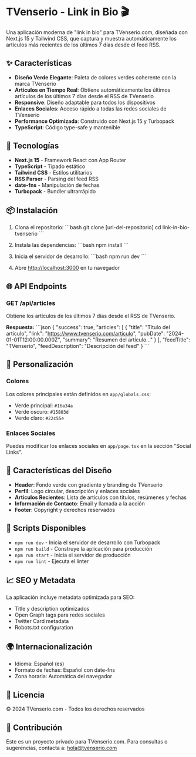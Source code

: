 # TVenserio - Link in Bio 🎬

Una aplicación moderna de "link in bio" para TVenserio.com, diseñada con Next.js 15 y Tailwind CSS, que captura y muestra automáticamente los artículos más recientes de los últimos 7 días desde el feed RSS.

## ✨ Características

- **Diseño Verde Elegante**: Paleta de colores verdes coherente con la marca TVenserio
- **Artículos en Tiempo Real**: Obtiene automáticamente los últimos artículos de los últimos 7 días desde el RSS de TVenserio
- **Responsive**: Diseño adaptable para todos los dispositivos
- **Enlaces Sociales**: Acceso rápido a todas las redes sociales de TVenserio
- **Performance Optimizada**: Construido con Next.js 15 y Turbopack
- **TypeScript**: Código type-safe y mantenible

## 🚀 Tecnologías

- **Next.js 15** - Framework React con App Router
- **TypeScript** - Tipado estático
- **Tailwind CSS** - Estilos utilitarios
- **RSS Parser** - Parsing del feed RSS
- **date-fns** - Manipulación de fechas
- **Turbopack** - Bundler ultrarrápido

## 📦 Instalación

1. Clona el repositorio:
\`\`\`bash
git clone [url-del-repositorio]
cd link-in-bio-tvenserio
\`\`\`

2. Instala las dependencias:
\`\`\`bash
npm install
\`\`\`

3. Inicia el servidor de desarrollo:
\`\`\`bash
npm run dev
\`\`\`

4. Abre [http://localhost:3000](http://localhost:3000) en tu navegador

## 🌐 API Endpoints

### GET /api/articles
Obtiene los artículos de los últimos 7 días desde el RSS de TVenserio.

**Respuesta:**
\`\`\`json
{
  "success": true,
  "articles": [
    {
      "title": "Título del artículo",
      "link": "https://www.tvenserio.com/articulo",
      "pubDate": "2024-01-01T12:00:00.000Z",
      "summary": "Resumen del artículo..."
    }
  ],
  "feedTitle": "TVenserio",
  "feedDescription": "Descripción del feed"
}
\`\`\`

## 🎨 Personalización

### Colores
Los colores principales están definidos en `app/globals.css`:
- Verde principal: `#16a34a`
- Verde oscuro: `#15803d`
- Verde claro: `#22c55e`

### Enlaces Sociales
Puedes modificar los enlaces sociales en `app/page.tsx` en la sección "Social Links".

## 📱 Características del Diseño

- **Header**: Fondo verde con gradiente y branding de TVenserio
- **Perfil**: Logo circular, descripción y enlaces sociales
- **Artículos Recientes**: Lista de artículos con títulos, resúmenes y fechas
- **Información de Contacto**: Email y llamada a la acción
- **Footer**: Copyright y derechos reservados

## 🔧 Scripts Disponibles

- `npm run dev` - Inicia el servidor de desarrollo con Turbopack
- `npm run build` - Construye la aplicación para producción
- `npm run start` - Inicia el servidor de producción
- `npm run lint` - Ejecuta el linter

## 📈 SEO y Metadata

La aplicación incluye metadata optimizada para SEO:
- Title y description optimizados
- Open Graph tags para redes sociales
- Twitter Card metadata
- Robots.txt configuration

## 🌍 Internacionalización

- Idioma: Español (es)
- Formato de fechas: Español con date-fns
- Zona horaria: Automática del navegador

## 📄 Licencia

© 2024 TVenserio.com - Todos los derechos reservados

## 🤝 Contribución

Este es un proyecto privado para TVenserio.com. Para consultas o sugerencias, contacta a: hola@tvenserio.com
